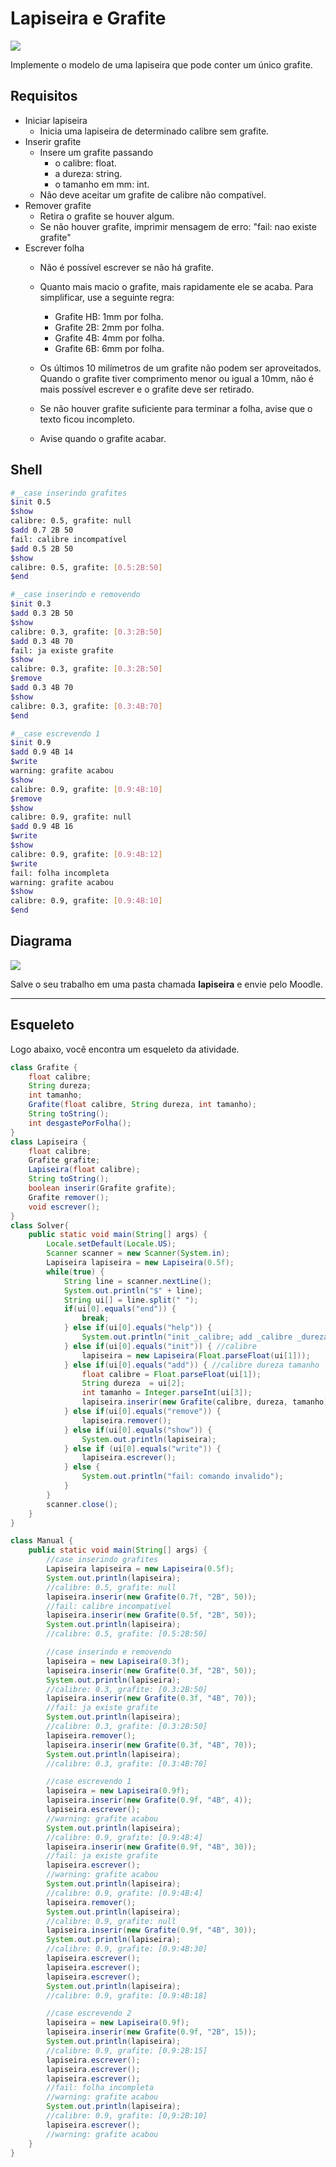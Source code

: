 # Lapiseira e Grafite
![](figura.jpg)

Implemente o modelo de uma lapiseira que pode conter um único grafite.

## Requisitos
- Iniciar lapiseira
    - Inicia uma lapiseira de determinado calibre sem grafite.
- Inserir grafite
    - Insere um grafite passando
        - o calibre: float.
        - a dureza: string.
        - o tamanho em mm: int.
    - Não deve aceitar um grafite de calibre não compatível.
- Remover grafite
    - Retira o grafite se houver algum.
    - Se não houver grafite, imprimir mensagem de erro: "fail: nao existe grafite"
- Escrever folha
    - Não é possível escrever se não há grafite.
    - Quanto mais macio o grafite, mais rapidamente ele se acaba. Para simplificar, use a seguinte regra:
        - Grafite HB: 1mm por folha.
        - Grafite 2B: 2mm por folha.
        - Grafite 4B: 4mm por folha.
        - Grafite 6B: 6mm por folha.
        
    - Os últimos 10 milímetros de um grafite não podem ser aproveitados. Quando o grafite tiver comprimento menor ou igual a 10mm, não é mais possível escrever e o grafite deve ser retirado.
    - Se não houver grafite suficiente para terminar a folha, avise que o texto ficou incompleto.
    - Avise quando o grafite acabar.


## Shell

```bash
#__case inserindo grafites
$init 0.5
$show
calibre: 0.5, grafite: null
$add 0.7 2B 50
fail: calibre incompatível
$add 0.5 2B 50
$show
calibre: 0.5, grafite: [0.5:2B:50]
$end
```

```bash
#__case inserindo e removendo
$init 0.3
$add 0.3 2B 50
$show
calibre: 0.3, grafite: [0.3:2B:50]
$add 0.3 4B 70
fail: ja existe grafite
$show
calibre: 0.3, grafite: [0.3:2B:50]
$remove
$add 0.3 4B 70
$show
calibre: 0.3, grafite: [0.3:4B:70]
$end
```

```bash
#__case escrevendo 1
$init 0.9
$add 0.9 4B 14
$write
warning: grafite acabou
$show
calibre: 0.9, grafite: [0.9:4B:10]
$remove
$show
calibre: 0.9, grafite: null
$add 0.9 4B 16
$write
$show
calibre: 0.9, grafite: [0.9:4B:12]
$write
fail: folha incompleta
warning: grafite acabou
$show
calibre: 0.9, grafite: [0.9:4B:10]
$end
```


## Diagrama

![](diagrama.png)

Salve o seu trabalho em uma pasta chamada **lapiseira** e envie pelo Moodle.

***
## Esqueleto

Logo abaixo, você encontra um esqueleto da atividade.

<!--FILTER Solver.java java-->
```java
class Grafite {
    float calibre;
    String dureza;
    int tamanho;
    Grafite(float calibre, String dureza, int tamanho);
    String toString();
    int desgastePorFolha();
}
class Lapiseira {
    float calibre;
    Grafite grafite;
    Lapiseira(float calibre);
    String toString();
    boolean inserir(Grafite grafite);
    Grafite remover();
    void escrever();
}
class Solver{
    public static void main(String[] args) {
        Locale.setDefault(Locale.US);
        Scanner scanner = new Scanner(System.in);
        Lapiseira lapiseira = new Lapiseira(0.5f);
        while(true) {
            String line = scanner.nextLine();
            System.out.println("$" + line);
            String ui[] = line.split(" ");
            if(ui[0].equals("end")) {
                break;
            } else if(ui[0].equals("help")) {
                System.out.println("init _calibre; add _calibre _dureza _tamanho; remove; write _folhas");
            } else if(ui[0].equals("init")) { //calibre
                lapiseira = new Lapiseira(Float.parseFloat(ui[1]));
            } else if(ui[0].equals("add")) { //calibre dureza tamanho
                float calibre = Float.parseFloat(ui[1]);
                String dureza  = ui[2];
                int tamanho = Integer.parseInt(ui[3]);
                lapiseira.inserir(new Grafite(calibre, dureza, tamanho));
            } else if(ui[0].equals("remove")) {
                lapiseira.remover();
            } else if(ui[0].equals("show")) {
                System.out.println(lapiseira);
            } else if (ui[0].equals("write")) {
                lapiseira.escrever();
            } else {
                System.out.println("fail: comando invalido");
            }
        }
        scanner.close();
    }
}

class Manual {
    public static void main(String[] args) {
        //case inserindo grafites
        Lapiseira lapiseira = new Lapiseira(0.5f);
        System.out.println(lapiseira);
        //calibre: 0.5, grafite: null
        lapiseira.inserir(new Grafite(0.7f, "2B", 50));
        //fail: calibre incompatível
        lapiseira.inserir(new Grafite(0.5f, "2B", 50));
        System.out.println(lapiseira);
        //calibre: 0.5, grafite: [0.5:2B:50]

        //case inserindo e removendo
        lapiseira = new Lapiseira(0.3f);
        lapiseira.inserir(new Grafite(0.3f, "2B", 50));
        System.out.println(lapiseira);
        //calibre: 0.3, grafite: [0.3:2B:50]
        lapiseira.inserir(new Grafite(0.3f, "4B", 70));
        //fail: ja existe grafite
        System.out.println(lapiseira);
        //calibre: 0.3, grafite: [0.3:2B:50]
        lapiseira.remover();
        lapiseira.inserir(new Grafite(0.3f, "4B", 70));
        System.out.println(lapiseira);
        //calibre: 0.3, grafite: [0.3:4B:70]

        //case escrevendo 1
        lapiseira = new Lapiseira(0.9f);
        lapiseira.inserir(new Grafite(0.9f, "4B", 4));
        lapiseira.escrever();
        //warning: grafite acabou
        System.out.println(lapiseira);
        //calibre: 0.9, grafite: [0.9:4B:4]
        lapiseira.inserir(new Grafite(0.9f, "4B", 30));
        //fail: ja existe grafite
        lapiseira.escrever();
        //warning: grafite acabou
        System.out.println(lapiseira);
        //calibre: 0.9, grafite: [0.9:4B:4]
        lapiseira.remover();
        System.out.println(lapiseira);
        //calibre: 0.9, grafite: null
        lapiseira.inserir(new Grafite(0.9f, "4B", 30));
        System.out.println(lapiseira);
        //calibre: 0.9, grafite: [0.9:4B:30]
        lapiseira.escrever();
        lapiseira.escrever();
        lapiseira.escrever();
        System.out.println(lapiseira);
        //calibre: 0.9, grafite: [0.9:4B:18]

        //case escrevendo 2
        lapiseira = new Lapiseira(0.9f);
        lapiseira.inserir(new Grafite(0.9f, "2B", 15));
        System.out.println(lapiseira);
        //calibre: 0.9, grafite: [0.9:2B:15]
        lapiseira.escrever();
        lapiseira.escrever();
        lapiseira.escrever();
        //fail: folha incompleta
        //warning: grafite acabou
        System.out.println(lapiseira);
        //calibre: 0.9, grafite: [0,9:2B:10]
        lapiseira.escrever();
        //warning: grafite acabou
    }
}
```
<!--FILTER_END-->